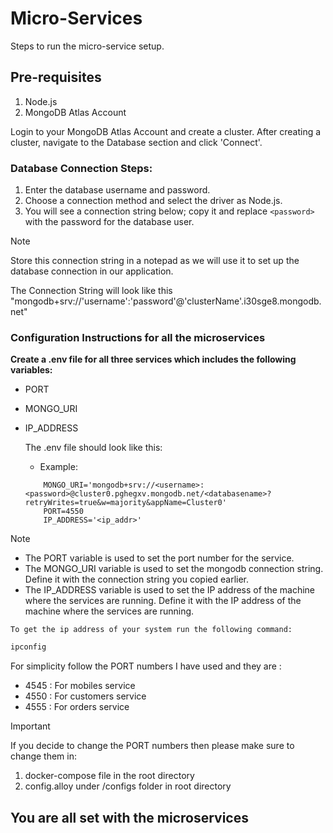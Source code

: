 # Micro-Services

Steps to run the micro-service setup.

## Pre-requisites

1. Node.js
2. MongoDB Atlas Account

Login to your MongoDB Atlas Account and create a cluster. After creating a cluster, navigate to the Database section and click 'Connect'.

### Database Connection Steps:

1. Enter the database username and password.
2. Choose a connection method and select the driver as Node.js.
3. You will see a connection string below; copy it and replace `<password>` with the password for the database user.

> [!NOTE]
> Store this connection string in a notepad as we will use it to set up the database connection in our application.

The Connection String will look like this "mongodb+srv://'username':'password'@'clusterName'.i30sge8.mongodb.net"

### Configuration Instructions for all the microservices

**Create a .env file for all three services which includes the following variables:**

- PORT
- MONGO_URI
- IP_ADDRESS

    The .env file should look like this:
    - Example:
    ```
        MONGO_URI='mongodb+srv://<username>:<password>@cluster0.pghegxv.mongodb.net/<databasename>?retryWrites=true&w=majority&appName=Cluster0'
        PORT=4550
        IP_ADDRESS='<ip_addr>'
    ```

> [!NOTE]
>   - The PORT variable is used to set the port number for the service.
>   - The MONGO_URI variable is used to set the mongodb connection string. Define it with the connection string you copied earlier.
>   - The IP_ADDRESS variable is used to set the IP address of the machine where the services are running. Define it with the IP address of the machine where the services are running.


    To get the ip address of your system run the following command:

```bash
ipconfig
```

For simplicity follow the PORT numbers I have used and they are :
- 4545 : For mobiles service
- 4550 : For customers service
- 4555 : For orders service


> [!IMPORTANT]
> If you decide to change the PORT numbers then please make sure to change them in:
> 1. docker-compose file in the root directory
> 2. config.alloy under /configs folder in root directory


## You are all set with the microservices


